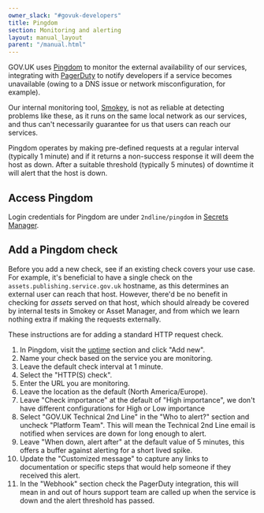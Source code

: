```yaml
---
owner_slack: "#govuk-developers"
title: Pingdom
section: Monitoring and alerting
layout: manual_layout
parent: "/manual.html"
---
```


GOV.UK uses [Pingdom](https://www.pingdom.com/) to monitor the external availability of our services, integrating with [PagerDuty](/manual/pagerduty.html) to notify developers if a service becomes unavailable (owing to a DNS issue or network misconfiguration, for example).

Our internal monitoring tool, [Smokey](https://github.com/alphagov/smokey), is not as reliable at detecting problems like these, as it runs on the same local network as our services, and thus can't necessarily guarantee for us that users can reach our services.

Pingdom operates by making pre-defined requests at a regular interval (typically 1 minute) and if it returns a non-success response it will deem the host as down. After a suitable threshold (typically 5 minutes) of downtime it will alert that the host is down.

## Access Pingdom

Login credentials for Pingdom are under `2ndline/pingdom` in [Secrets Manager](secrets-manager.html).

## Add a Pingdom check

Before you add a new check, see if an existing check covers your use case. For example, it's beneficial to have a single check on the `assets.publishing.service.gov.uk` hostname, as this determines an external user can reach that host. However, there'd be no benefit in checking for _assets_ served on that host, which should already be covered by internal tests in Smokey or Asset Manager, and from which we learn nothing extra if making the requests externally.

These instructions are for adding a standard HTTP request check.

1. In Pingdom, visit the [uptime](https://my.pingdom.com/app/newchecks/checks)
   section and click "Add new".
1. Name your check based on the service you are monitoring.
1. Leave the default check interval at 1 minute.
1. Select the "HTTP(S) check".
1. Enter the URL you are monitoring.
1. Leave the location as the default (North America/Europe).
1. Leave "Check importance" at the default of "High importance", we don't have
   different configurations for High or Low importance
1. Select "GOV.UK Technical 2nd Line" in the "Who to alert?" section and
   uncheck "Platform Team". This will mean the Technical 2nd Line email is
   notified when services are down for long enough to alert.
1. Leave "When down, alert after" at the default value of 5 minutes, this
   offers a buffer against alerting for a short lived spike.
1. Update the "Customized message" to capture any links to documentation
   or specific steps that would help someone if they received this alert.
1. In the "Webhook" section check the PagerDuty integration, this will mean in
   and out of hours support team are called up when the service is down and the
   alert threshold has passed.
